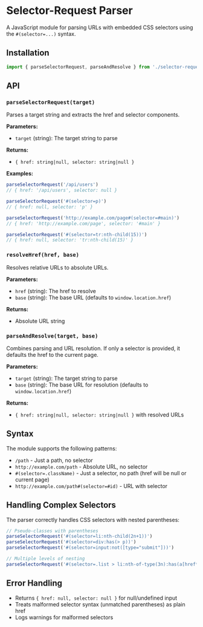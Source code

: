 # Selector-Request Parser

A JavaScript module for parsing URLs with embedded CSS selectors using the `#(selector=...)` syntax.

## Installation

```javascript
import { parseSelectorRequest, parseAndResolve } from './selector-request/index.mjs';
```

## API

### `parseSelectorRequest(target)`

Parses a target string and extracts the href and selector components.

**Parameters:**
- `target` (string): The target string to parse

**Returns:**
- `{ href: string|null, selector: string|null }`

**Examples:**

```javascript
parseSelectorRequest('/api/users')
// { href: '/api/users', selector: null }

parseSelectorRequest('#(selector=p)')
// { href: null, selector: 'p' }

parseSelectorRequest('http://example.com/page#(selector=#main)')
// { href: 'http://example.com/page', selector: '#main' }

parseSelectorRequest('#(selector=tr:nth-child(15))')
// { href: null, selector: 'tr:nth-child(15)' }
```

### `resolveHref(href, base)`

Resolves relative URLs to absolute URLs.

**Parameters:**
- `href` (string): The href to resolve
- `base` (string): The base URL (defaults to `window.location.href`)

**Returns:**
- Absolute URL string

### `parseAndResolve(target, base)`

Combines parsing and URL resolution. If only a selector is provided, it defaults the href to the current page.

**Parameters:**
- `target` (string): The target string to parse
- `base` (string): The base URL for resolution (defaults to `window.location.href`)

**Returns:**
- `{ href: string|null, selector: string|null }` with resolved URLs

## Syntax

The module supports the following patterns:

- `/path` - Just a path, no selector
- `http://example.com/path` - Absolute URL, no selector
- `#(selector=.className)` - Just a selector, no path (href will be null or current page)
- `http://example.com/path#(selector=#id)` - URL with selector

## Handling Complex Selectors

The parser correctly handles CSS selectors with nested parentheses:

```javascript
// Pseudo-classes with parentheses
parseSelectorRequest('#(selector=li:nth-child(2n+1))')
parseSelectorRequest('#(selector=div:has(> p))')
parseSelectorRequest('#(selector=input:not([type="submit"]))')

// Multiple levels of nesting
parseSelectorRequest('#(selector=.list > li:nth-of-type(3n):has(a[href*="example"]))')
```

## Error Handling

- Returns `{ href: null, selector: null }` for null/undefined input
- Treats malformed selector syntax (unmatched parentheses) as plain href
- Logs warnings for malformed selectors